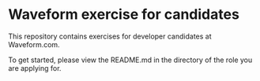 # Waveform exercise for candidates

This repository contains exercises for developer candidates at Waveform.com.

To get started, please view the README.md in the directory of the role you are applying for. 
